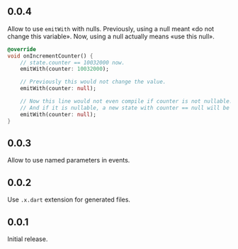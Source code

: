 ## 0.0.4

Allow to use `emitWith` with nulls. Previously, using a null meant «do not change this variable». Now, using a null actually means «use this null».

```dart
@override
void onIncrementCounter() {
    // state.counter == 10032000 now.
    emitWith(counter: 10032000);

    // Previously this would not change the value.
    emitWith(counter: null);

    // Now this line would not even compile if counter is not nullable!
    // And if it is nullable, a new state with counter == null will be emitted.
    emitWith(counter: null);
}
```

## 0.0.3

Allow to use named parameters in events.

## 0.0.2

Use `.x.dart` extension for generated files.

## 0.0.1

Initial release.
